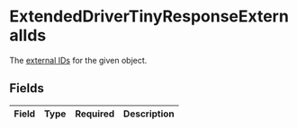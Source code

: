 # ExtendedDriverTinyResponseExternalIds

The [external IDs](https://developers.samsara.com/docs/external-ids) for the given object.


## Fields

| Field       | Type        | Required    | Description |
| ----------- | ----------- | ----------- | ----------- |